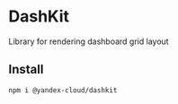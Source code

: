 # DashKit

Library for rendering dashboard grid layout

## Install

```bash
npm i @yandex-cloud/dashkit
```
